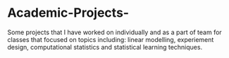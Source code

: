 # Academic-Projects-
Some projects that I have worked on individually and as a part of team for classes that focused on topics including: linear modelling, experiement design, computational statistics and statistical learning techniques.   
